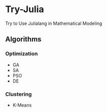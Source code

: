 # Try-Julia

Try to Use Julialang in Mathematical Modeling

## Algorithms

### Optimization
* GA
* SA
* PSO
* DE

### Clustering

* K-Means
